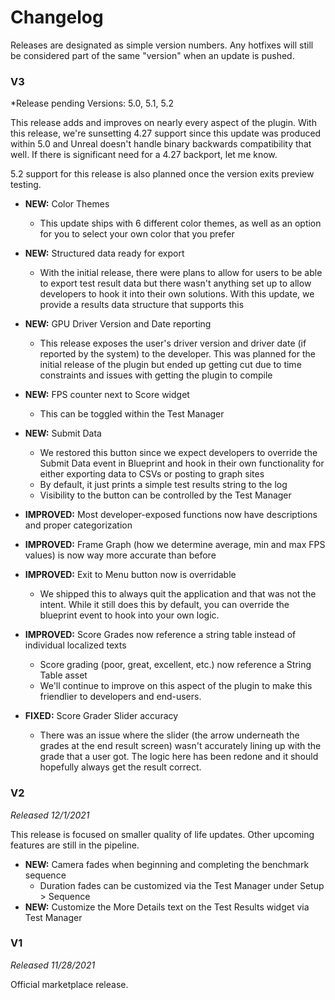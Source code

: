# Changelog

Releases are designated as simple version numbers. Any hotfixes will still be considered part of the same "version" when an update is pushed.

### V3
*Release pending
Versions: 5.0, 5.1, 5.2

This release adds and improves on nearly every aspect of the plugin. With this release, we're sunsetting 4.27 support since this update was produced within 5.0 and Unreal doesn't handle binary backwards compatibility that well. If there is significant need for a 4.27 backport, let me know.

5.2 support for this release is also planned once the version exits preview testing.

- **NEW:** Color Themes
	- This update ships with 6 different color themes, as well as an option for you to select your own color that you prefer
- **NEW:** Structured data ready for export
	- With the initial release, there were plans to allow for users to be able to export test result data but there wasn't anything set up to allow developers to hook it into their own solutions. With this update, we provide a results data structure that supports this
- **NEW:** GPU Driver Version and Date reporting
	- This release exposes the user's driver version and driver date (if reported by the system) to the developer. This was planned for the initial release of the plugin but ended up getting cut due to time constraints and issues with getting the plugin to compile
- **NEW:** FPS counter next to Score widget
	- This can be toggled within the Test Manager
- **NEW:** Submit Data
	- We restored this button since we expect developers to override the Submit Data event in Blueprint and hook in their own functionality for either exporting data to CSVs or posting to graph sites
	- By default, it just prints a simple test results string to the log
	- Visibility to the button can be controlled by the Test Manager

- **IMPROVED:** Most developer-exposed functions now have descriptions and proper categorization
- **IMPROVED:** Frame Graph (how we determine average, min and max FPS values) is now way more accurate than before
- **IMPROVED:** Exit to Menu button now is overridable
	- We shipped this to always quit the application and that was not the intent. While it still does this by default, you can override the blueprint event to hook into your own logic.
- **IMPROVED:** Score Grades now reference a string table instead of individual localized texts
	- Score grading (poor, great, excellent, etc.) now reference a String Table asset
	- We'll continue to improve on this aspect of the plugin to make this friendlier to developers and end-users.

- **FIXED:** Score Grader Slider accuracy
	- There was an issue where the slider (the arrow underneath the grades at the end result screen) wasn't accurately lining up with the grade that a user got. The logic here has been redone and it should hopefully always get the result correct.



### V2
*Released 12/1/2021*

This release is focused on smaller quality of life updates. Other upcoming features are still in the pipeline.

- **NEW:** Camera fades when beginning and completing the benchmark sequence
	- Duration fades can be customized via the Test Manager under Setup > Sequence
- **NEW:** Customize the More Details text on the Test Results widget via Test Manager

### V1
*Released 11/28/2021*

Official marketplace release.